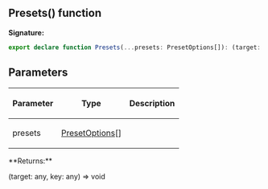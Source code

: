 
## Presets() function

**Signature:**

```typescript
export declare function Presets(...presets: PresetOptions[]): (target: any, key: any) => void;
```

## Parameters

<table><thead><tr><th>

Parameter


</th><th>

Type


</th><th>

Description


</th></tr></thead>
<tbody><tr><td>

presets


</td><td>

[PresetOptions](/reference/presetoptions.md)<!-- -->\[\]


</td><td>


</td></tr>
</tbody></table>
**Returns:**

(target: any, key: any) =&gt; void

